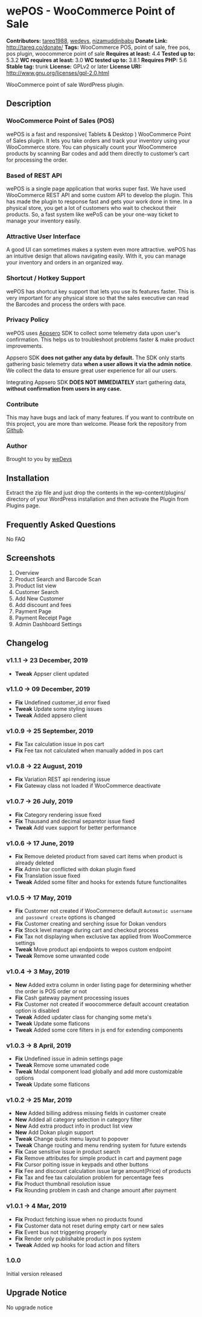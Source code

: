 # wePOS - WooCommerce Point of Sale #
**Contributors:** [tareq1988](https://profiles.wordpress.org/tareq1988), [wedevs](https://profiles.wordpress.org/wedevs), [nizamuddinbabu](https://profiles.wordpress.org/nizamuddinbabu)
**Donate Link:** http://tareq.co/donate/
**Tags:** WooCommerce POS, point of sale, free pos, pos plugin, woocommerce point of sale
**Requires at least:** 4.4
**Tested up to:** 5.3.2
**WC requires at least:** 3.0
**WC tested up to:** 3.8.1
**Requires PHP:** 5.6
**Stable tag:** trunk
**License:** GPLv2 or later
**License URI:** http://www.gnu.org/licenses/gpl-2.0.html

WooCommerce point of sale WordPress plugin.

## Description ##

### WooCommerce Point of Sales (POS) ###
wePOS is a fast and responsive( Tablets & Desktop ) WooCommerce Point of Sales plugin. It lets you take orders and track your inventory using your WooCommerce store. You can physically count your WooCommerce products by scanning Bar codes and add them directly to customer’s cart for processing the order.

### Based of REST API ###
wePOS is a single page application that works super fast. We have used WooCommerce REST API and some custom API to develop the plugin. This has made the plugin to response fast and gets your work done in time. In a physical store, you get a lot of customers who wait to checkout their products. So, a fast system like wePoS can be your one-way ticket to manage your inventory easily.

### Attractive User Interface ###
A good UI can sometimes makes a system even more attractive. wePOS has an intuitive design that allows navigating easily. With it, you can manage your inventory and orders in an organized way.

### Shortcut / Hotkey Support ###
wePOS has shortcut key support that lets you use its features faster. This is very important for any physical store so that the sales executive can read the Barcodes and process the orders with pace.

### Privacy Policy ###
wePOS uses [Appsero](https://appsero.com) SDK to collect some telemetry data upon user's confirmation. This helps us to troubleshoot problems faster & make product improvements.

Appsero SDK **does not gather any data by default.** The SDK only starts gathering basic telemetry data **when a user allows it via the admin notice**. We collect the data to ensure great user experience for all our users.

Integrating Appsero SDK **DOES NOT IMMEDIATELY** start gathering data, **without confirmation from users in any case.**

### Contribute ###
This may have bugs and lack of many features. If you want to contribute on this project, you are more than welcome. Please fork the repository from [Github](https://github.com/weDevsOfficial/wepos).

### Author ###
Brought to you by [weDevs](http://wedevs.com)

## Installation ##

Extract the zip file and just drop the contents in the wp-content/plugins/ directory of your WordPress installation and then activate the Plugin from Plugins page.

## Frequently Asked Questions ##
No FAQ

## Screenshots ##
1. Overview
2. Product Search and Barcode Scan
3. Product list view
4. Customer Search
5. Add New Customer
6. Add discount and fees
7. Payment Page
8. Payment Receipt Page
9. Admin Dashboard Settings

## Changelog ##

### v1.1.1 -> 23 December, 2019 ###
- **Tweak**  Appser client updated

### v1.1.0 -> 09 December, 2019 ###
- **Fix**    Undefined customer_id error fixed
- **Tweak**  Update some styling issues
- **Tweak**  Added appsero client

### v1.0.9 -> 25 September, 2019 ###
- **Fix**   Tax calculation issue in pos cart
- **Fix**   Fee tax not calculated when manually added in pos cart

### v1.0.8 -> 22 August, 2019 ###
- **Fix**   Variation REST api rendering issue
- **Fix**   Gateway class not loaded if WooCommerce deactivate

### v1.0.7 -> 26 July, 2019 ###
- **Fix**   Category rendering issue fixed
- **Fix**   Thausand and decimal separetor issue fixed
- **Tweak** Add vuex support for better performance

### v1.0.6 -> 17 June, 2019 ###
- **Fix**   Remove deleted product from saved cart items when product is already deleted
- **Fix**   Admin bar conflicted with dokan plugin fixed
- **Fix**   Translation issue fixed
- **Tweak** Added some filter and hooks for extends future functionalites

### v1.0.5 -> 17 May, 2019 ###
- **Fix**   Customer not created if WooCommerce default `Automatic username and passowrd create` options is changed
- **Fix**   Customer creating and serching issue for Dokan vendors
- **Fix**   Stock level manage during cart and checkout process
- **Fix**   Tax not displaying when exclusive tax applied from WooCommerce settings
- **Tweak** Move product api endpoints to wepos custom endpoint
- **Tweak** Remove some unwanted code

### v1.0.4 -> 3 May, 2019 ###
- **New**   Added extra column in order listing page for determining whether the order is POS order or not
- **Fix**   Cash gateway payment processing issues
- **Fix**   Customer not created if woocommerce default account creatation option is disabled
- **Tweak** Added updater class for changing some meta's
- **Tweak** Update some flaticons
- **Tweak** Added some core filters in js end for extending components

### v1.0.3 -> 8 April, 2019 ###
- **Fix**   Undefined issue in admin settings page
- **Tweak** Remove some unwnated code
- **Tweak** Modal component load globally and add more customizable options
- **Tweak** Update some flaticons

### v1.0.2 -> 25 Mar, 2019 ###
- **New**   Added billing address missing fields in customer create
- **New**   Added all category selection in category filter
- **New**   Add extra product info in product list view
- **New**   Add Dokan plugin support
- **Tweak** Change quick menu layout to popover
- **Tweak** Change routing and menu rendring system for future extends
- **Fix**   Case sensitive issue in product search
- **Fix**   Remove attributes for simple product in cart and payment page
- **Fix**   Cursor poiting issue in keypads and other buttons
- **Fix**   Fee and discount calculation issue large amount(Price) of products
- **Fix**   Tax and fee tax calculation problem for percentage fees
- **Fix**   Product thumbnail resolution issue
- **Fix**   Rounding problem in cash and change amount after payment

### v1.0.1 -> 4 Mar, 2019 ###
- **Fix**    Product fetching issue when no products found
- **Fix**    Customer data not reset during empty cart or new sales
- **Fix**    Event bus not triggering properly
- **Fix**    Render only publishable product in pos system
- **Tweak**  Added wp hooks for load action and filters

### 1.0.0 ###
Initial version released

## Upgrade Notice ##
No upgrade notice
